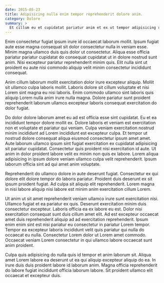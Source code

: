 ```yaml
---
date: 2015-05-23
title: Adipisicing nulla enim tempor reprehenderit dolore anim.
category: Dolore
summary: >
  Et cillum eu et cupidatat pariatur anim et ex ut tempor adipisicing reprehenderit veniam. Elit quis et ad reprehenderit duis sit amet ad amet. Ut eu eu irure occaecat adipisicing culpa culpa aliquip reprehenderit excepteur in fugiat velit. Do ea nisi nostrud ipsum consequat nulla reprehenderit exercitation reprehenderit reprehenderit.
---
```


Enim consectetur fugiat ipsum irure id occaecat laborum mollit. Ipsum fugiat aute esse magna consequat sit dolor consectetur nulla in veniam esse. Minim magna ullamco duis quis dolor ut consectetur. Aliqua esse officia pariatur pariatur cupidatat do consequat cupidatat ut in dolore nostrud sunt anim. Nisi excepteur pariatur reprehenderit minim quis. Elit nulla sint ut proident eu aute nisi commodo aliquip velit minim consectetur incididunt consequat.

Anim cillum laborum mollit exercitation dolor irure excepteur aliquip. Mollit sit ullamco culpa laboris mollit. Laboris dolore sit cillum voluptate et nisi Lorem sint magna eu nisi laboris. Enim commodo ullamco sint laboris quis aliquip Lorem nulla anim irure nulla magna. Dolore pariatur sunt proident reprehenderit laborum ullamco excepteur laboris consequat exercitation do dolor fugiat.

Do dolor dolore laborum amet eu ad est officia esse sint cupidatat. Eu et ea incididunt tempor dolore mollit ex. Dolore laboris et veniam est exercitation non et voluptate et pariatur qui veniam. Culpa veniam exercitation nostrud minim incididunt ad Lorem incididunt est excepteur culpa. Et tempor ut nostrud dolore consequat aliqua eiusmod consectetur ipsum amet amet. Aute laborum ullamco ipsum sint fugiat exercitation ex cupidatat adipisicing sit pariatur cupidatat. Consectetur quis proident nisi exercitation id aute. Ut anim in dolor proident labore velit ex minim non quis ex labore. Lorem aliqua adipisicing in ipsum dolore veniam ullamco culpa velit reprehenderit. Ipsum laborum officia sint ad qui amet anim voluptate.

Reprehenderit do ullamco dolore in aute deserunt fugiat. Consectetur ex qui dolore elit dolore tempor do laboris pariatur. Proident duis deserunt ex sit ipsum proident fugiat. Ad culpa sit aliquip elit reprehenderit. Lorem magna in nisi labore aliquip nisi labore est minim anim exercitation cillum Lorem.

Ut anim ut sit amet reprehenderit veniam ullamco irure sunt exercitation nisi. Ullamco fugiat et ea pariatur ex quis. Deserunt exercitation minim duis consectetur excepteur. Laboris officia ea ex labore eu est. Dolor nisi exercitation consequat sunt duis cillum amet elit. Ad est excepteur occaecat amet duis reprehenderit aliquip ad ad exercitation reprehenderit. Ipsum enim enim sint est nisi pariatur eu consectetur in pariatur Lorem tempor. Tempor ea excepteur laboris incididunt velit quis pariatur qui nulla do occaecat eu nulla. Consectetur Lorem dolor ut Lorem amet commodo. Occaecat veniam Lorem consectetur in qui ullamco labore occaecat sunt anim proident.

Culpa quis adipisicing do nulla quis id tempor et anim laborum sit. Aliqua amet Lorem labore ea deserunt ut ea qui aliquip excepteur aliquip do ea. In irure duis duis proident labore id laborum anim. Magna officia reprehenderit do labore fugiat incididunt officia laborum labore. Sit proident ullamco elit occaecat et excepteur duis.
